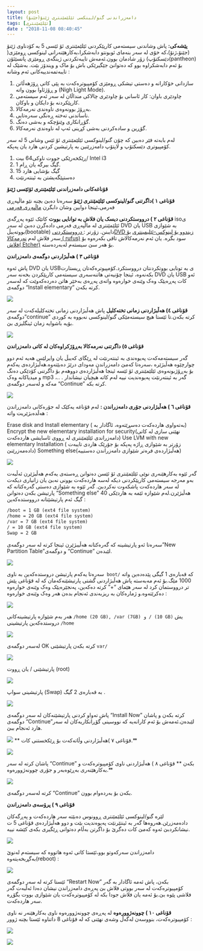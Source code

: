 ```yaml
---
layout: post
title: دامەزراندنی گنو/لینکسی ئێلێمێنتری ژێنۆ(جێنۆ)
tags: [ئێلێمێنتری]
date : "2018-11-08 08:40:45"
---
```


**پێشەکی:**
پاش وشاندنی سیستەمی کارپێکردنی ئێلێمێنتری ئۆ ئێسی 5 بە کۆدناوی ژێنۆ (جێنۆ،ژنۆ)،کە خۆی لە سەر بنەمای ئوبونتو دابەشکرا،بەکارهێنەرانی لینوکسی ڕومێزی( دێسکتۆپ) زۆر شادمان بوون.ئەمەش تایبەتکردنی ژینگەی ڕومێزی پانسێئۆن(pantheon) بۆ ئەم دابەشکراوە بوو کە دەتوانێ جێگیرێکی باش بۆ ماک و ویندۆز بێت.
بەشێک لە تایبەتمەندییەکانی ئەم وشانە :

1. سازدانی خۆکارانە و دەستی تیشکی ڕومێزی کۆمپیوترەکەت بە پێی کاتی ڕۆژهەڵاتن و ڕۆژئاوا بوون واتە (Nigh Light Mode).
2. چاودێری باوان: کار ئاسانی بۆ چاودێری چالاکی منداڵان لە سەر ئەم سیستەمی کارپێکردنە بۆ دایکان و باوکان.
3. بەڕۆژ بوونەوەی ناوەندی نەرمەکالا.
4. ناساندنی تەختە ڕەنگی سەرەتایی.
5. گۆڕانکاری وێنۆچکە و بەشی دەنگ.
6. گۆڕین و سادەکردنی بەشی کڕینی ئەپ لە ناوەندی نەرمەکالا.

لەم بابەتە فێر دەبین کە چۆن گنو/لینوکسی ئێلێمێنتری ئۆ ئێس وشانی 5 لە سەر کۆمپیوتری دێسکتۆپ و لاپتۆپ دامەزرێنین بە پارتیشین کردنی هارد یان پەپکە.

1. ڕێکخەرێکی جووت ناوکی64 بیت/ Intel i3
2. 1 گیگ بیرگە یان ڕام.
3. 15 گیگ بۆشایی هارد
4. دەستپێگەیشتن بە ئینتەرنێت

**قۆناغەکانی دامەزراندنی ئێلێمێنتری ئۆئێسی ژێنۆ**

**قۆناغی ١ )داگرتنی گنو/لینوکسی ئێلێمێنتری ژێنۆ**
سەرەتا دەبێ بچنە نێو ماڵپەڕی فەرمی،ئینجا دوایین وشان دابگرن
[ماڵپەڕی فەرمی](https://elementary.io/)

**قۆناغی ٢ ) درووستکردنی دیسک یان فلاش بە توانایی بووت**
کاتێک ئێوە پەڕگەی isoی ئێلێمێنتری لە ماڵپەڕی فەرمی دادەگرن دەبێ لە سەر DVD یان USB بە شێوازی بووتەیبڵ(bootable) دایبنن.
زۆرتر :[ درووستکردنیDVD زیندوو بۆ لینوکس-ئێلیمینتری](http://kclik.ir/درووستکردنیdvd-زیندوو-بۆ-لینوکس-ئێلیمین/)
بۆ سەر فلاش لەم [نەرمەکالا ( rufus)](https://rufus.ie/en_IE.html) سود بگرە.
یان ئەم نەرمەکالاش تاقی بکەرەوە بۆ [فلاش( Etcher)](https://www.balena.io/etcher/) بۆ هەر سێ سیستەم لەبەردەستە.

**قۆناغی ٣ ) هەڵبژاردنی دوگمەی دامەزراندن**

پاش ئەوە DVD یان USBی بە تونایی بووتکردنتان درووستکرد.کۆمپیوترەکەتان ڕیستارت بکەنەوە، ئینجا چۆنیەتی هاتنەسەری سیستەمی کارپێکردن بخەنە سەر DVD یان USB ئەو کات پەڕەیێک وەک وێنەی خوارەوە واتەی پەڕەی بەخێر هاتن دەردەکەوێت کە لەسەر دوگمەی “Install elementary” کرتە بکەن.

 ![](/gnulinux/images/Screenshot-18.jpg)



**قۆناغی ٤) هەڵبژاردنی زمانی تختەکلیل**
پاش هەڵبژاردنی زمانی تختەکلیلەکەت لە سەر دوگمەی”continue” کرتە بکەن.تا ئێستا هیچ سیستەمێکی گنو/لینوکسی نەبووە بە کوردی بۆیە باشوایە زمان ئینگلیزی بێ.

 ![](/gnulinux/images/Screenshot-18-1.jpg)

**قۆناغی ٥) داگرتنی نەرمەکالا بەڕۆژکراوەکان لە کاتی دامەزراندن**

گەر سیستەمەکەت پەیوەندی بە ئینتەرنێت لە ڕێگای کەیبڵ یان وایرلێس هەیە ئەم دوو چوارچێوە هەڵبژێرە ،سەرەتا کەمێ دامەزراندن مەودای درێژ دەبێتەوە.هەڵبژاردەی یەکەم بۆ بەڕۆژبونەوەی ئێلێمێنتری ئۆ ئێسە ئینجا هەڵبژاردەی دووهەم بۆ داگرتنی کۆدێکی دەنگ و میدیاکانە وەک mp3 ،.. . گەر بە ئینتەرنێت پەیوەندیت نییە لەم کاتە هیچیان نیشاندار مەکە و لەسەر دوگمەی “Continue” کرتە بکە.

 

 ![](/gnulinux/images/Screenshot-18-2.jpg)

**قۆناغی ٦ ) هەڵبژاردنی جۆری دامەزراندن :**
لەم قۆناغە یەکێک لە جۆرەکانی دامەزراندن هەڵدەبژێریت واتە :

Erase disk and Install elementary ( بەتەواوی هاردەکەت دەسڕێتەوە، ئاگادار بە)
Encrypt the new elementary installation for security(نهێنی سازی لە کاتی دامەزراندی ئێلێمێنتری لە ڕووی ئاسایشی هاردەکەت)
Use LVM with new elementary Installation ( زۆرتر بە شێوازی ڕاژە پەپکە بۆ جۆرێک هاردی تایبەت دادەمەزرێنێ)
Something else(هەڵبژاردەی فرەتر شێوازی دامەزراندن دەستییە)

 

 ![](/gnulinux/images/Screenshot-18-3.jpg)

گەر ئێوە بەکارهێنەری نوێی ئێلێمێنتری ئۆ ئێسن دەتوانن ڕەستەی یەکەم هەڵبژێرن ئەڵبەت بەو مەرجە سیستەمی کارپێکردنی دیکە لەسە هاردەکەت بوونی نەبێ یان زانیاری دیکەت لە سەر هاردەکەت پاشکەوت نەکردبێ.
گەر ئێوە بە شێوازی دەستی گەرەکتانە کە پارتیشن بکەن دەتوانن “Something else” هەڵبژێرن.لەم شێوازە ئێمە بە هاردێکی 40 گیگ ئەم پارتیشێنانە درووستدەکەین :

```reStructuredText
/boot = 1 GB (ext4 file system)
/home = 20 GB (ext4 file system)
/var = 7 GB (ext4 file system)
/ = 10 GB (ext4 file system)
Swap = 2 GB
```

سەرەتا ئەو پارتیشینە کە گەرەکتانە هەڵیبژێرن ئینجا کرتە لە سەر دوگمەی”New Partition Table”و دوگمەی “Continue” لێبدەن.

 

 ![](/gnulinux/images/Screenshot-18-4.jpg)

سەرەتا یەکەم پارتیشن دروستدەکەین بە ناوی` boot/` کە قەبارەی 1 گیگی پێدەدەین واتە 1000 مێگ.بۆ ئەم مەبەستە پاش هەڵبژاردنی گشتی پارتیشێنەکەمان کە لە قۆناغی پێش تر درووستمان کرد لە سەر هێمای “+” کرتە دەکەین، پەنجێرەیێک وەک وێنەی خوارەوە دەکرێتەوە.و ژمارەکان بە ریزبەندی ئەنجام بدەن هەر وەک وێنەی خوارەوە :

 ![](/gnulinux/images/Screenshot-18-5.jpg)

هەر بەم شێوازە پارتیشینەکانی `/home (20 GB), /var (7GB) و / (10 GB)` یش دروستدەکەین
پارتیشینی `/home`

 ![](/gnulinux/images/Screenshot-18-6.jpg)

لەسەر دوگمەی OK کرتە بکەن
پارتیشێنی `var/`

 

 ![](/gnulinux/images/Screenshot-18-7.jpg)

پارتیشێنی / یان ڕووت (root)

 

 ![](/gnulinux/images/Screenshot-18-8.jpg)

پارتیشینی سواپ (Swap) بە قەبارەی 2 گیگ .

 ![](/gnulinux/images/Screenshot-18-9.jpg)

 

پاش تەواو کردنی پارتیشێنەکان لە سەر دوگمەی “Install Now” کرتە بکەن و پاشان دوگمەی “Continue”لێبدەن.ئەمەش بۆ ئەم کارانەیە کە نووسینی گۆڕانکاریەکان لە سەر هارد ئەنجام ببێ.

 ![](/gnulinux/images/Screenshot-18-10.jpg)
**
قۆناغی ٧ )هەڵبژاردنی وڵاتەکەت بۆ ڕێکخستنی کات.**

 

 ![](/gnulinux/images/Screenshot-18-11.jpg)

پاشان کرتە لە سەر “Continue” بکەن
**
قۆناغی ٨ ) هەڵبژاردنی ناوی کۆمپیوترەکەت و بەکارهێنەری بەڕێوەبەر و جۆری چوونەژوورەوە.**

 

 ![](/gnulinux/images/Screenshot-18-12.jpg)

کرتە لەسەر دوگمەی “Continue” بکەن بۆ بەردەوام بوون.

**قۆناغی ٩ ) پرۆسەی دامەزراندن**

لێرە گنو/لینوکسی ئێلێمێنتری ڕوونوس دەبێتە سەر هاردەکەت و پەڕگەکان دادەمەزرێن.هەروەها گەر بە ئینتێرنێت پەیوەندیت بێت و دوو هەڵبژاردەی قۆناغی 5 ت نیشانکردبێ ئەوە کەمێ کات دەگرێ بۆ داگرتن بەڵام دەتوانی ڕێگیری بکەی کێشە نییە.

 

 ![](/gnulinux/images/Screenshot-18-13.jpg)

دامەزراندن سەرکەوتو بوو،ئێستا کاتی ئەوە هاتووە کە سیستەم لەنوێ بەگڕبخەیتەوە(reboot) :

 ![](/gnulinux/images/Screenshot-18-14.jpg)

ئێستا کرتە لە سەر دوگمەی “Restart Now” بکەن، پاش ئەمە ئاگادار بە گەر کۆمپیوترەکەت لە سەر بووتی فلاش بێ پەڕەی دامەزراندن نیشان دەدا ئەڵبەت گەر فلاشی پێوە بێ.بۆ ئەمە یان فلاش جودا بکە لە کۆمپیوترەکەت یان شێوازی بووت بگۆڕە سەر هاردەکەت.

**قۆناغی ١٠ ) چوونەژوورەوە** 
لە پەڕەی چوونەژوورەوە ناوی بەکارهێنەر نە ناوی کۆمپیوترەکەت، بنووسەن لەگەڵ وشەی نهێنی کە لە قۆناغی 8 داتناوە ئێستا بچنە ژوور :

 ![](/gnulinux/images/Screenshot-18-15.jpg)

 ![](/gnulinux/images/Screenshot-18-16.jpg)

 

 